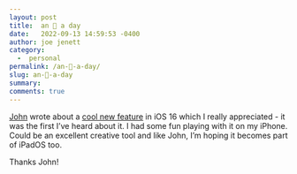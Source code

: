 ```yaml
---
layout: post
title:  an 🍎 a day
date:   2022-09-13 14:59:53 -0400
author: joe jenett
category:
  -  personal
permalink: /an-🍎-a-day/
slug: an-🍎-a-day
summary:
comments: true
---
```

<p><a href="https://johnjohnston.info/blog/">John</a> wrote about a <a href="https://johnjohnston.info/blog/ios-cutout/">cool new feature</a> in iOS 16 which I really appreciated - it was the first I’ve heard about it. I had some fun playing with it on my iPhone. Could be an excellent creative tool and like John, I’m hoping it becomes part of iPadOS too.</p>

<p>Thanks John! </p>

<a href="https://brid.gy/publish/twitter"></a>
<data class="p-bridgy-omit-link" value="false"></data>